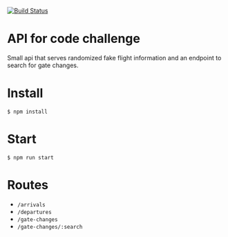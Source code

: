 [![Build Status](https://travis-ci.org/mahulst/code-challenge-api.svg?branch=master)](https://travis-ci.org/mahulst/code-challenge-api)

# API for code challenge

Small api that serves randomized fake flight information and an endpoint to search for gate changes.

# Install

`$ npm install`

# Start

`$ npm run start`

# Routes

-   `/arrivals`
-   `/departures`
-   `/gate-changes`
-   `/gate-changes/:search`

